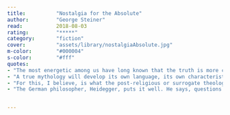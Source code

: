 ```yaml
---
title:          "Nostalgia for the Absolute"
author:         "George Steiner"
read:           2018-08-03
rating:         "*****"
category:       "fiction"
cover:          "assets/library/nostalgiaAbsolute.jpg"
m-color:        "#000004"
s-color:        "#fff"
quotes:
- "The most energetic among us have long known that the truth is more complex than man's needs, that it may be wholly extraneous and even inimical to these needs. It was a deeply optimist belief, held by classical Greek thought and certainly by rationalism in Europe, that the truth was somehow a friend to man, that whatever you discovered would finally benefit the species."
- "A true mythology will develop its own language, its own characteristic idiom, its own set of emblematic images, flags, metaphors, dramatic scenarios. It pictures the world in terms of certain cardinal gestures, rituals, and symbols. [...] They are systems of belief and argument which may be savagely antireligious, which may postulate a world without God and may deny an afterlife, but whose structure, whose aspirations, whose claims on the believer, are profoundly religious in strategy and in effect."
- "For this, I believe, is what the post-religious or surrogate theologies and all the varieties of the irrational have proved to be — illusions. The Marxist promise is cruelly bankrupt. The Freudian programme of liberation has been only very partially fulfilled. The Lévi-Straussian prognostication is one of ironic chastisement. The Zodiac, the spooks, and the platitudes of the guru will not still our hunger. One further alternative remains. The foundation of personal existence on the pursuit of the objective scientific truth: the way of the philosophic and exact sciences."
- "The German philosopher, Heidegger, puts it well. He says, questions are the piety, the prayer, of human thought. I am trying to put it a little more brutally. We, in the West, are an animal built to ask questions and to try and get answers regardless of the cost."


---
```

